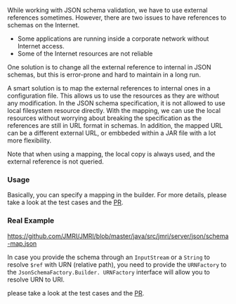 While working with JSON schema validation, we have to use external references sometimes. However, there are two issues to have references to schemas on the Internet. 

* Some applications are running inside a corporate network without Internet access. 
* Some of the Internet resources are not reliable

One solution is to change all the external reference to internal in JSON schemas, but this is error-prone and hard to maintain in a long run. 

A smart solution is to map the external references to internal ones in a configuration file. This allows us to use the resources as they are without any modification. In the JSON schema specification, it is not allowed to use local filesystem resource directly. With the mapping, we can use the local resources without worrying about breaking the specification as the references are still in URL format in schemas. In addition, the mapped URL can be a different external URL, or embbeded within a JAR file with a lot more flexibility. 

Note that when using a mapping, the local copy is always used, and the external reference is not queried.

### Usage

Basically, you can specify a mapping in the builder. For more details, please take a look at the test cases and the [PR](https://github.com/networknt/json-schema-validator/pull/125). 


### Real Example

https://github.com/JMRI/JMRI/blob/master/java/src/jmri/server/json/schema-map.json

In case you provide the schema through an `InputStream` or a `String` to resolve `$ref` with URN (relative path), you need to provide the `URNFactory` to the `JsonSchemaFactory.Builder.
URNFactory` interface will allow you to resolve URN to URI.

please take a look at the test cases and the [PR](https://github.com/networknt/json-schema-validator/pull/274).
